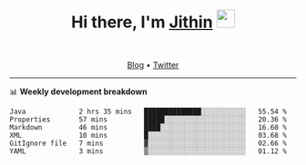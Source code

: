 <h1 align="center">Hi there, I'm <a href="https://jithset.github.io/" target="_blank">Jithin</a> <img
src="https://github.com/blackcater/blackcater/raw/main/images/Hi.gif" height="32" /></h1>

<br />

<p align="center">
  <a href="https://jithset.github.io">Blog</a> •
  <a href="https://twitter.com/jithset">Twitter</a>
</p>

---

📊 **Weekly development breakdown**

<!--START_SECTION:waka-->

```text
Java             2 hrs 35 mins   ██████████████░░░░░░░░░░░   55.54 %
Properties       57 mins         █████░░░░░░░░░░░░░░░░░░░░   20.36 %
Markdown         46 mins         ████░░░░░░░░░░░░░░░░░░░░░   16.60 %
XML              10 mins         █░░░░░░░░░░░░░░░░░░░░░░░░   03.68 %
GitIgnore file   7 mins          ▓░░░░░░░░░░░░░░░░░░░░░░░░   02.66 %
YAML             3 mins          ▒░░░░░░░░░░░░░░░░░░░░░░░░   01.12 %
```

<!--END_SECTION:waka-->

